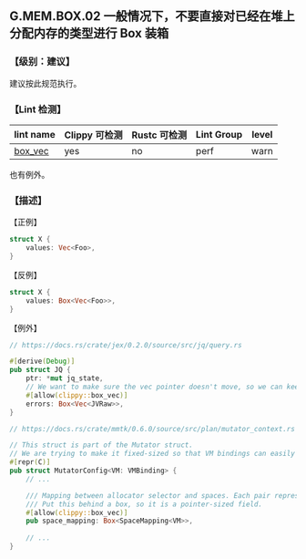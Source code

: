 ## G.MEM.BOX.02  一般情况下，不要直接对已经在堆上分配内存的类型进行 Box 装箱

### 【级别：建议】

建议按此规范执行。

### 【Lint 检测】

| lint name | Clippy 可检测 | Rustc 可检测 | Lint Group | level |
| ------ | ---- | --------- | ------ | ------ | 
| [box_vec](https://rust-lang.github.io/rust-clippy/master/#box_vec) | yes| no | perf | warn |


也有例外。

### 【描述】


【正例】

```rust
struct X {
    values: Vec<Foo>,
}
```

【反例】

```rust
struct X {
    values: Box<Vec<Foo>>,
}
```

【例外】

```rust
// https://docs.rs/crate/jex/0.2.0/source/src/jq/query.rs

#[derive(Debug)]
pub struct JQ {
    ptr: *mut jq_state,
    // We want to make sure the vec pointer doesn't move, so we can keep pushing to it.
    #[allow(clippy::box_vec)]
    errors: Box<Vec<JVRaw>>,
}

// https://docs.rs/crate/mmtk/0.6.0/source/src/plan/mutator_context.rs

// This struct is part of the Mutator struct.
// We are trying to make it fixed-sized so that VM bindings can easily define a Mutator type to have the exact same layout as our Mutator struct.
#[repr(C)]
pub struct MutatorConfig<VM: VMBinding> {
    // ...

    /// Mapping between allocator selector and spaces. Each pair represents a mapping.
    /// Put this behind a box, so it is a pointer-sized field.
    #[allow(clippy::box_vec)]
    pub space_mapping: Box<SpaceMapping<VM>>,
  
    // ...
}
```
